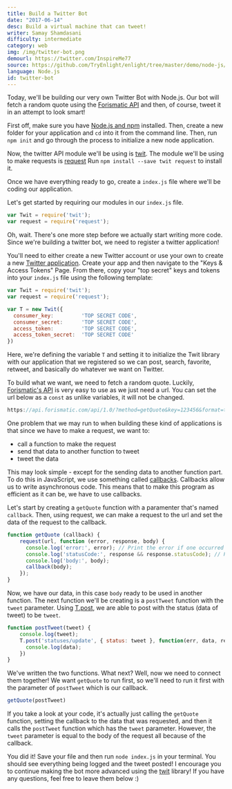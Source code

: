 ```yaml
---
title: Build a Twitter Bot
date: "2017-06-14"
desc: Build a virtual machine that can tweet!
writer: Samay Shamdasani
difficulty: intermediate
category: web
img: /img/twitter-bot.png
demourl: https://twitter.com/InspireMe77
source: https://github.com/TryEnlight/enlight/tree/master/demo/node-js/twitter-bot
language: Node.js
id: twitter-bot
---
```

Today, we'll be building our very own Twitter Bot with Node.js. Our bot will fetch a random quote using the [Forismatic API](https://forismatic.com/en/api/) and then, of course, tweet it in an attempt to look smart!

First off, make sure you have [Node.js and npm](https://nodejs.org/en/) installed. Then, create a new folder for your application and ```cd``` into it from the command line. Then, run ```npm init``` and go through the process to initialize a new node application.

Now, the twitter API module we'll be using is [twit](https://github.com/ttezel/twit). The module we'll be using to make requests is [request](https://github.com/request/request)
Run ```npm install --save twit request``` to install it.

Once we have everything ready to go, create a ```index.js``` file where we'll be coding our application.

Let's get started by requiring our modules in our ```index.js``` file.

```js
var Twit = require('twit');
var request = require('request');
```

Oh, wait. There's one more step before we actually start writing more code. Since we're building a twitter bot, we need to register a twitter application!

You'll need to either create a new Twitter account or use your own to create a new [Twitter application](https://apps.twitter.com). Create your app and then navigate to the "Keys & Access Tokens" Page. From there, copy your "top secret" keys and tokens into your ```index.js``` file using the following template:

```js
var Twit = require('twit');
var request = require('request');

var T = new Twit({
  consumer_key:         'TOP SECRET CODE',
  consumer_secret:      'TOP SECRET CODE',
  access_token:         'TOP SECRET CODE',
  access_token_secret:  'TOP SECRET CODE'
})
```

Here, we're defining the variable ```T``` and setting it to initialize the Twit library with our application that we registered so we can post, search, favorite, retweet, and basically do whatever we want on Twitter.

To build what we want, we need to fetch a random quote. Luckily, [Forismatic's API](https://forismatic.com/en/api/) is very easy to use as we just need a url. You can set the url below as a ```const``` as unlike variables, it will not be changed.

```js
https://api.forismatic.com/api/1.0/?method=getQuote&key=123456&format=text&lang=en
```

One problem that we may run to when building these kind of applications is that since we have to make a request, we want to:
- call a function to make the request
- send that data to another function to tweet
- tweet the data

This may look simple - except for the sending data to another function part. To do this in JavaScript, we use something called [callbacks](http://callbackhell.com/). Callbacks allow us to write asynchronous code. This means that to make this program as efficient as it can be, we have to use callbacks.

Let's start by creating a ```getQuote``` function with a paramenter that's named ```callback```. Then, using request, we can make a request to the url and set the data of the request to the callback.

```js
function getQuote (callback) {
	request(url, function (error, response, body) {
	  console.log('error:', error); // Print the error if one occurred
	  console.log('statusCode:', response && response.statusCode); // Print the response status code if a response was received
	  console.log('body:', body);
	  callback(body);
	});
}
```

Now, we have our data, in this case ```body``` ready to be used in another function. The next function we'll be creating is a ```postTweet``` function with the ```tweet``` parameter. Using [T.post](https://github.com/ttezel/twit#usage), we are able to post with the status (data of tweet) to be ```tweet```.

```js
function postTweet(tweet) {
	console.log(tweet);
	T.post('statuses/update', { status: tweet }, function(err, data, response) {
	  console.log(data);
	})
}
```

We've written the two functions. What next? Well, now we need to connect them together! We want ```getQuote``` to run first, so we'll need to run it first with the parameter of ```postTweet``` which is our callback.

```js
getQuote(postTweet)
```

If you take a look at your code, it's actually just calling the ```getQuote``` function, setting the callback to the data that was requested, and then it calls the ```postTweet``` function which has the ```tweet``` parameter. However, the ```tweet``` parameter is equal to the body of the request all because of the callback.

You did it! Save your file and then run ```node index.js``` in your terminal. You should see everything being logged and the tweet posted! I encourage you to continue making the bot more advanced using the [twit](https://github.com/ttezel/twit) library! If you have any questions, feel free to leave them below :)
